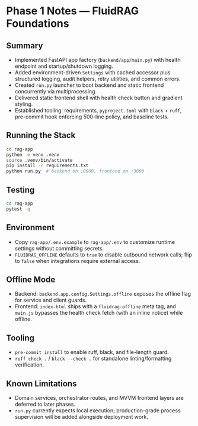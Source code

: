 # Phase 1 Notes — FluidRAG Foundations

## Summary
- Implemented FastAPI app factory (`backend/app/main.py`) with health endpoint and startup/shutdown logging.
- Added environment-driven `Settings` with cached accessor plus structured logging, audit helpers, retry utilities, and common errors.
- Created `run.py` launcher to boot backend and static frontend concurrently via multiprocessing.
- Delivered static frontend shell with health check button and gradient styling.
- Established tooling: requirements, `pyproject.toml` with `black` + `ruff`, pre-commit hook enforcing 500-line policy, and baseline tests.

## Running the Stack
```bash
cd rag-app
python -m venv .venv
source .venv/bin/activate
pip install -r requirements.txt
python run.py  # backend on :8000, frontend on :3000
```

## Testing
```bash
cd rag-app
pytest -q
```

## Environment
- Copy `rag-app/.env.example` to `rag-app/.env` to customize runtime settings without committing secrets.
- `FLUIDRAG_OFFLINE` defaults to `true` to disable outbound network calls; flip to `false` when integrations require external access.

## Offline Mode
- Backend: `backend.app.config.Settings.offline` exposes the offline flag for service and client guards.
- Frontend: `index.html` ships with a `fluidrag-offline` meta tag, and `main.js` bypasses the health check fetch (with an inline notice) while offline.

## Tooling
- `pre-commit install` to enable ruff, black, and file-length guard.
- `ruff check .` / `black --check .` for standalone linting/formatting verification.

## Known Limitations
- Domain services, orchestrator routes, and MVVM frontend layers are deferred to later phases.
- `run.py` currently expects local execution; production-grade process supervision will be added alongside deployment work.
